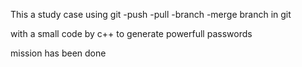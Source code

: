This a study case using git
-push
-pull
-branch
-merge branch
in git 

with a small code by c++ to generate powerfull passwords

mission has been done

